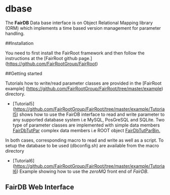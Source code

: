 dbase
========

The **FairDB** Data base interface is on Object Relational Mapping library 
(ORM) which implements a time based version management for parameter handling.


##Installation

You need to first install the FairRoot framework and then follow the 
instructions at the 
[FairRoot github page.] (https://github.com/FairRootGroup/FairRoot)

##Getting started

Tutorials how to write/read parameter classes are provided in the
[FairRoot example] (https://github.com/FairRootGroup/FairRoot/tree/master/example) 
directory. 

* [Tutorial5] (https://github.com/FairRootGroup/FairRoot/tree/master/example/Tutorial5)
shows how to use the FairDB interface to read and write parameter to any supported
database system i.e MySQL, PosGreSQL and SQLite.
Two type of parameter classes are implemented with
simple data members [FairDbTutPar](https://github.com/FairRootGroup/FairRoot/blob/master/example/Tutorial5/src/FairDbTutPar.h) 
complex data members i.e ROOT object [FairDbTutParBin.](https://github.com/FairRootGroup/FairRoot/blob/master/example/Tutorial5/src/FairDbTutParBin.h)

In both cases, corresponding macro to read and write as well as a script. To setup the database to be used (dbconfig.sh) are available from the macro directory 

* [Tutorial6] (https://github.com/FairRootGroup/FairRoot/tree/master/example/Tutorial6)
  Example showing how to use the *zeroMQ* front end of *FairDB*.

## FairDB Web Interface
